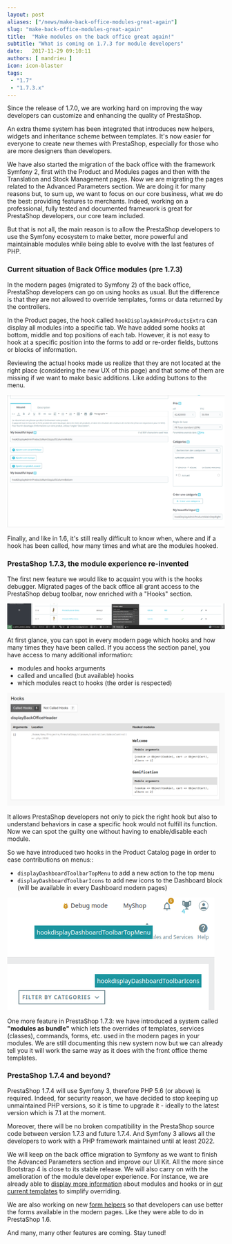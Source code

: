 ```yaml
---
layout: post
aliases: ["/news/make-back-office-modules-great-again"]
slug: "make-back-office-modules-great-again"
title:  "Make modules on the back office great again!"
subtitle: "What is coming on 1.7.3 for module developers"
date:   2017-11-29 09:10:11
authors: [ mandrieu ]
icon: icon-blaster
tags:
 - "1.7"
 - "1.7.3.x"
---
```


Since the release of 1.7.0, we are working hard on improving the way developers can customize and enhancing the quality of PrestaShop.

An extra theme system has been integrated that introduces new helpers, widgets and inheritance scheme between templates. It's now easier for everyone to create new themes with PrestaShop, especially for those who are more designers than developers.

We have also started the migration of the back office with the framework Symfony 2, first with the Product and Modules pages and then with the Translation and Stock Management pages. Now we are migrating the pages related to the Advanced Parameters section. We are doing it for many reasons but, to sum up, we want to focus on our core business, what we do the best: providing features to merchants. Indeed, working on a professional, fully tested and documented framework is great for PrestaShop developers, our core team included.

But that is not all, the main reason is to allow the PrestaShop developers to use the Symfony ecosystem to make better, more powerful and maintainable modules while being able to evolve with the last features of PHP.


### Current situation of Back Office modules (pre 1.7.3)

In the modern pages (migrated to Symfony 2) of the back office, PrestaShop developers can go on using hooks as usual. But the difference is that they are not allowed to override templates, forms or data returned by the controllers.

In the Product pages, the hook called `hookDisplayAdminProductsExtra` can display all modules into a specific tab. We have added some hooks at bottom, middle and top positions of each tab. However, it is not easy to hook at a specific position into the forms to add or re-order fields, buttons or blocks of information.

Reviewing the actual hooks made us realize that they are not located at the right place (considering the new UX of this page) and that some of them are missing if we want to make basic additions. Like adding buttons to the menu.

![PrestaShop Hooks on Product Page](/assets/images/2017/11/product_page_hooks.png)

Finally, and like in 1.6, it's still really difficult to know when, where and if a hook has been called, how many times and what are the modules hooked.


### PrestaShop 1.7.3, the module experience re-invented

The first new feature we would like to acquaint you with is the hooks debugger. Migrated pages of the back office all grant access to the PrestaShop debug toolbar, now enriched with a "Hooks" section.

![PrestaShop Hooks Debugger section](/assets/images/2017/11/hooks_debugger_section.png)

At first glance, you can spot in every modern page which hooks and how many times they have been called. If you access the section panel, you have access to many additional information:

* modules and hooks arguments
* called and uncalled (but available) hooks
* which modules react to hooks (the order is respected)


![PrestaShop Hooks Debugger](/assets/images/2017/11/hooks_debugger.png)

It allows PrestaShop developers not only to pick the right hook but also to understand behaviors in case a specific hook would not fulfill its function. Now we can spot the guilty one without having to enable/disable each module.

So we have introduced two hooks in the Product Catalog page in order to ease contributions on menus::

* `displayDashboardToolbarTopMenu` to add a new action to the top menu
* `displayDashboardToolbarIcons` to add new icons to the Dashboard block (will be available in every Dashboard modern pages)


![New Hooks](/assets/images/2017/11/new_hooks.png)

One more feature in PrestaShop 1.7.3: we have introduced a system called **"modules as bundle"** which lets the overrides of templates, services (classes), commands, forms, etc. used in the modern pages in your modules. We are still documenting this new system now but we can already tell you it will work the same way as it does with the front office theme templates.


### PrestaShop 1.7.4 and beyond?

PrestaShop 1.7.4 will use Symfony 3, therefore PHP 5.6 (or above) is required. Indeed, for security reason, we have decided to stop keeping up unmaintained PHP versions, so it is time to upgrade it - ideally to the latest version which is 7.1 at the moment.

Moreover, there will be no broken compatibility in the PrestaShop source code between version 1.7.3 and future 1.7.4. And Symfony 3 allows all the developers to work with a PHP framework maintained until at least 2022.

We will keep on the back office migration to Symfony as we want to finish the Advanced Parameters section and improve our UI Kit. All the more since Bootstrap 4 is close to its stable release. We will also carry on with the amelioration of the module developer experience. For instance, we are already able to [display more information](https://github.com/PrestaShop/PrestaShop/pull/8557) about modules and hooks or in [our current templates](https://github.com/PrestaShop/PrestaShop/pull/8489) to simplify overriding.

We are also working on new [form helpers](https://github.com/PrestaShop/PrestaShop/pull/8368) so that developers can use better the forms available in the modern pages. Like they were able to do in PrestaShop 1.6.

And many, many other features are coming. Stay tuned!
